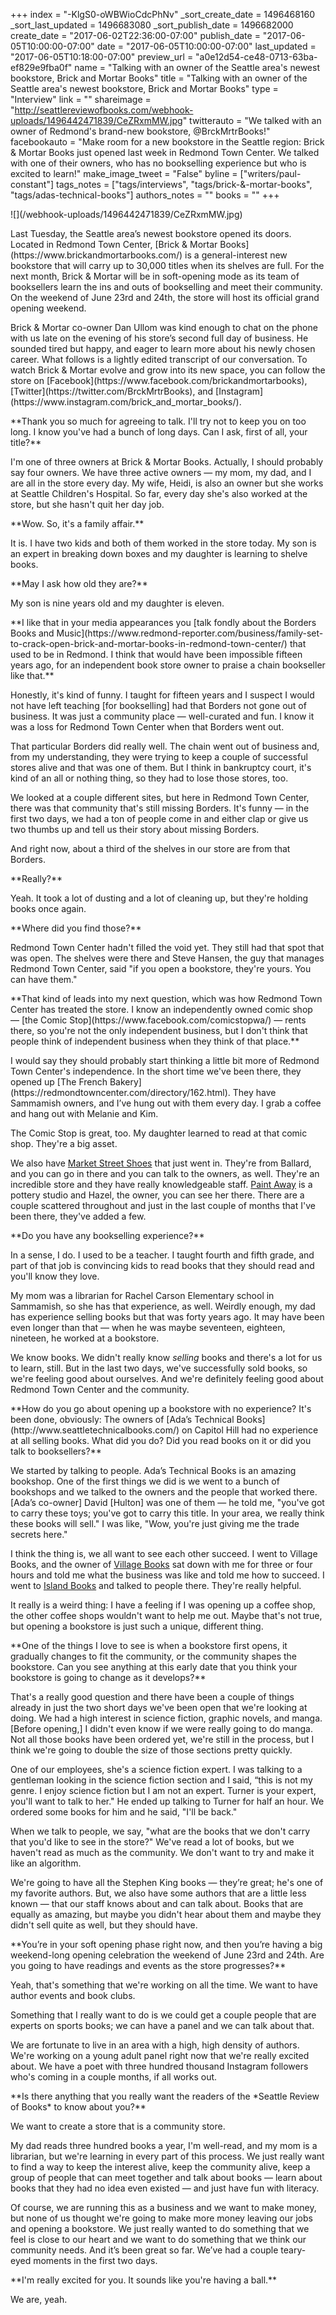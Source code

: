 +++
index = "-KlgS0-oWBWioCdcPhNv"
_sort_create_date = 1496468160
_sort_last_updated = 1496683080
_sort_publish_date = 1496682000
create_date = "2017-06-02T22:36:00-07:00"
publish_date = "2017-06-05T10:00:00-07:00"
date = "2017-06-05T10:00:00-07:00"
last_updated = "2017-06-05T10:18:00-07:00"
preview_url = "a0e12d54-ce48-0713-63ba-ef829e9fba0f"
name = "Talking with an owner of the Seattle area's newest bookstore, Brick and Mortar Books"
title = "Talking with an owner of the Seattle area's newest bookstore, Brick and Mortar Books"
type = "Interview"
link = ""
shareimage = "http://seattlereviewofbooks.com/webhook-uploads/1496442471839/CeZRxmMW.jpg"
twitterauto = "We talked with an owner of Redmond's brand-new bookstore, @BrckMrtrBooks!"
facebookauto = "Make room for a new bookstore in the Seattle region: Brick & Mortar Books just opened last week in Redmond Town Center. We talked with one of their owners, who has no bookselling experience but who is excited to learn!"
make_image_tweet = "False"
byline = ["writers/paul-constant"]
tags_notes = ["tags/interviews", "tags/brick-&amp;-mortar-books", "tags/adas-technical-books"]
authors_notes = ""
books = ""
+++
<p class="image-left">![](/webhook-uploads/1496442471839/CeZRxmMW.jpg)</p>

<p class="intro">Last Tuesday, the Seattle area’s newest bookstore opened its doors. Located in Redmond Town Center, [Brick & Mortar Books](https://www.brickandmortarbooks.com/) is a general-interest new bookstore that will carry up to 30,000 titles when its shelves are full. For the next month, Brick & Mortar will be in soft-opening mode as its team of booksellers learn the ins and outs of bookselling and meet their community. On the weekend of June 23rd and 24th, the store will host its official grand opening weekend.</p>

<p class="intro">Brick & Mortar co-owner Dan Ullom was kind enough to chat on the phone with us late on the evening of his store’s second full day of business. He sounded tired but happy, and eager to learn more about his newly chosen career. What follows is a lightly edited transcript of our conversation. To watch Brick & Mortar evolve and grow into its new space, you can follow the store on [Facebook](https://www.facebook.com/brickandmortarbooks), [Twitter](https://twitter.com/BrckMrtrBooks), and [Instagram](https://www.instagram.com/brick_and_mortar_books/).</p>

<p class="noindent">**Thank you so much for agreeing to talk. I'll try not to keep you on too long. I know you've had a bunch of long days. Can I ask, first of all, your title?**</p>

<p class="noindent">I'm one of three owners at Brick & Mortar Books. Actually, I should probably say four owners. We have three active owners — my mom, my dad, and I are all in the store every day. My wife, Heidi, is also an owner but she works at Seattle Children's Hospital. So far, every day she's also worked at the store, but she hasn't quit her day job.</p>

<p class="noindent">**Wow. So, it's a family affair.**</p>

<p class="noindent">It is. I have two kids and both of them worked in the store today. My son is an expert in breaking down boxes and my daughter is learning to shelve books.</p>

<p class="noindent">**May I ask how old they are?**</p>

<p class="noindent">My son is nine years old and my daughter is eleven.</p>

<p class="noindent">**I like that in your media appearances you [talk fondly about the Borders Books and Music](https://www.redmond-reporter.com/business/family-set-to-crack-open-brick-and-mortar-books-in-redmond-town-center/) that used to be in Redmond. I think that would have been impossible fifteen years ago, for an independent book store owner to praise a chain bookseller like that.**</p>

<p class="noindent">Honestly, it's kind of funny. I taught for fifteen years and I suspect I would not have left teaching [for bookselling] had that Borders not gone out of business. It was just a community place —  well-curated and fun. I know it was a loss for Redmond Town Center when that Borders went out.</p>

That particular Borders did really well. The chain went out of business and, from my understanding, they were trying to keep a couple of successful stores alive and that was one of them. But I think in bankruptcy court, it's kind of an all or nothing thing, so they had to lose those stores, too. 

We looked at a couple different sites, but here in Redmond Town Center, there was that community that's still missing Borders. It's funny — in the first two days, we had a ton of people come in and either clap or give us two thumbs up and tell us their story about missing Borders. 

And right now, about a third of the shelves in our store are from that Borders.

<p class="noindent">**Really?**</p>

<p class="noindent">Yeah. It took a lot of dusting and a lot of cleaning up, but they're holding books once again.</p>

<p class="noindent">**Where did you find those?**</p>

<p class="noindent">Redmond Town Center hadn't filled the void yet. They still had that spot that was open. The shelves were there and Steve Hansen, the guy that manages Redmond Town Center, said "if you open a bookstore, they're yours. You can have them."</p>

<p class="noindent">**That kind of leads into my next question, which was how Redmond Town Center has treated the store. I know an independently owned comic shop  — [the Comic Stop](https://www.facebook.com/comicstopwa/) — rents there, so you're not the only independent business, but I don't think that people think of independent business when they think of that place.**</p>

<p class="noindent">I would say they should probably start thinking a little bit more of Redmond Town Center's independence. In the short time we've been there, they opened up [The French Bakery](https://redmondtowncenter.com/directory/162.html). They have Sammamish owners, and I’ve hung out with them every day. I grab a coffee and hang out with Melanie and Kim.</p>

The Comic Stop is great, too. My daughter learned to read at that comic shop. They're a big asset.

We also have [Market Street Shoes](http://marketstreetshoes.com/) that just went in. They're from Ballard, and you can go in there and you can talk to the owners, as well. They're an incredible store and they have really knowledgeable staff. [Paint Away](https://paintawaynow.com/our-studio/) is a pottery studio and Hazel, the owner, you can see her there. There are a couple scattered throughout and just in the last couple of months that I've been there, they've added a few.

<p class="noindent">**Do you have any bookselling experience?**</p>

<p class="noindent">In a sense, I do. I used to be a teacher. I taught fourth and fifth grade, and part of that job is convincing kids to read books that they should read and you'll know they love.</p>

My mom was a librarian for Rachel Carson Elementary school in Sammamish, so she has that experience, as well. Weirdly enough, my dad has experience selling books but that was forty years ago. It may have been even longer than that — when he was maybe seventeen, eighteen, nineteen, he worked at a bookstore. 

We know books. We didn't really know *selling* books and there's a lot for us to learn, still. But in the last two days, we've successfully sold books, so we're feeling good about ourselves. And we're definitely feeling good about Redmond Town Center and the community.

<p class="noindent">**How do you go about opening up a bookstore with no experience? It's been done, obviously: The owners of [Ada’s Technical Books](http://www.seattletechnicalbooks.com/) on Capitol Hill had no experience at all selling books. What did you do? Did you read books on it or did you talk to booksellers?**</p>

<p class="noindent">We started by talking to people. Ada’s Technical Books is an amazing bookshop. One of the first things we did is we went to a bunch of bookshops and we talked to the owners and the people that worked there. [Ada’s co-owner] David [Hulton] was one of them — he told me, "you've got to carry these toys; you've got to carry this title. In your area, we really think these books will sell." I was like, "Wow, you're just giving me the trade secrets here."</p>

I think the thing is, we all want to see each other succeed. I went to Village Books, and the owner of [Village Books](http://www.villagebooks.com/) sat down with me for three or four hours and told me what the business was like and told me how to succeed. I went to [Island Books](http://www.mercerislandbooks.com/) and talked to people there. They're really helpful.

 It really is a weird thing: I have a feeling if I was opening up a coffee shop, the other coffee shops wouldn't want to help me out. Maybe that's not true, but opening a bookstore is just such a unique, different thing.

<p class="noindent">**One of the things I love to see is when a bookstore first opens, it gradually changes to fit the community, or the community shapes the bookstore. Can you see anything at this early date that you think your bookstore is going to change as it develops?**</p>

<p class="noindent">That's a really good question and there have been a couple of things already in just the two short days we've been open that we're looking at doing. We had a high interest in science fiction, graphic novels, and manga. [Before opening,] I didn't even know if we were really going to do manga. Not all those books have been ordered yet, we're still in the process, but I think we're going to double the size of those sections pretty quickly.</p>

One of our employees, she's a science fiction expert. I was talking to a gentleman looking in the science fiction section and I said, “this is not my genre. I enjoy science fiction but I am not an expert. Turner is your expert, you'll want to talk to her." He ended up talking to Turner for half an hour. We ordered some books for him and he said, "I'll be back."

When we talk to people, we say, "what are the books that we don't carry that you'd like to see in the store?" We've read a lot of books, but we haven't read as much as the community. We don't want to try and make it like an algorithm. 

We're going to have all the Stephen King books — they’re great; he's one of my favorite authors. But, we also have some authors that are a little less known — that our staff knows about and can talk about. Books that are equally as amazing, but maybe you didn't hear about them and maybe they didn't sell quite as well, but they should have.

<p class="noindent">**You’re in your soft opening phase right now, and then you’re having a big weekend-long opening celebration the weekend of June 23rd and 24th. Are you going to have readings and events as the store progresses?**</p>

<p class="noindent">Yeah, that's something that we're working on all the time. We want to have author events and book clubs.</p>

Something that I really want to do is we could get a couple people that are experts on sports books; we can have a panel and we can talk about that.

We are fortunate to live in an area with a high, high density of authors. We're working on a young adult panel right now that we're really excited about. We have a poet with three hundred thousand Instagram followers who's coming in a couple months, if all works out. 

<p class="noindent">**Is there anything that you really want the readers of the *Seattle Review of Books* to know about you?**</p>

<p class="noindent">We want to create a store that is a community store.</p>

<p class="noindent">My dad reads three hundred books a year, I'm well-read, and my mom is a librarian, but we're learning in every part of this process. We just really want to find a way to keep the interest alive, keep the community alive, keep a group of people that can meet together and talk about books — learn about books that they had no idea even existed — and just have fun with literacy.</p>

Of course, we are running this as a business and we want to make money, but none of us thought we're going to make more money leaving our jobs and opening a bookstore. We just really wanted to do something that we feel is close to our heart and we want to do something that we think our community needs. And it’s been great so far. We’ve had a couple teary-eyed moments in the first two days.

<p class="noindent">**I'm really excited for you. It sounds like you're having a ball.**</p>

<p class="noindent">We are, yeah.</p>